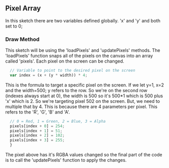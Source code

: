 ## Pixel Array

In this sketch there are two variables defined globally. 'x' and 'y' and both set to 0;

### Draw Method
This sketch will be using the 'loadPixels' and 'updatePixels' methods. The 'loadPixels' function snaps all of the pixels on the canvas into an array called 'pixels'. Each pixel on the screen can be changed.

```js
  // Variable to point to the desired pixel on the screen
  var index = (x + (y * width)) * 4;
```

This is the formula to target a specific pixel on the screen. If we let y=1, x=2 and the width=500; y refers to the row. So we're on the second row (indexes always start at 0), the width is 500 so it's 500*1 which is 500 plus 'x' which is 2. So we're targeting pixel 502 on the screen. But, we need to multiple that by 4. This is because there are 4 parameters per pixel. This refers to the 'R', 'G', 'B' and 'A'.

```js
  // 0 = Red, 1 = Green, 2 = Blue, 3 = Alpha
  pixels[index + 0] = 254;
  pixels[index + 1] = 51;
  pixels[index + 2] = 102;
  pixels[index + 3] = 255;
  }
```

The pixel above has it's RGBA values changed so the final part of the code is to call the 'updatePixels' function to apply the changes.
